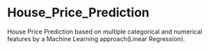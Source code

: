 # House_Price_Prediction
House Price Prediction based on multiple categorical and numerical features by a Machine Learning approach(Linear Regression).
